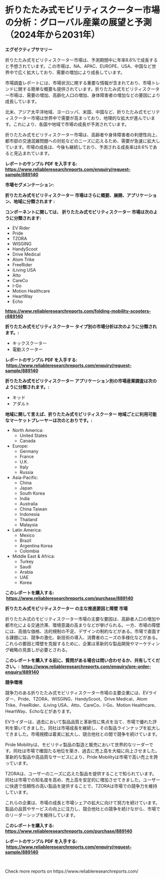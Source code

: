 <p><h1>折りたたみ式モビリティスクーター市場の分析：グローバル産業の展望と予測（2024年から2031年）</h1></p><p><strong>エグゼクティブサマリー</strong></p>
<p><p>折りたたみ式モビリティスクーター市場は、予測期間中に年率8.6%で成長すると予想されています。この市場は、NA、APAC、EUROPE、USA、中国など世界中で広く拡大しており、需要の増加により成長しています。 </p><p>市場調査レポートには、市場状況に関する重要な情報が含まれており、市場トレンドに関する簡単な概要も提供されています。折りたたみ式モビリティスクーター市場は、需要の増加、高齢化人口の増加、身体障害者の増加などの要因により成長しています。</p><p>北米、アジア太平洋地域、ヨーロッパ、米国、中国など、折りたたみ式モビリティスクーター市場は世界中で需要が高まっており、地理的な拡大が進んでいます。これにより、各国や地域で市場の成長が予測されています。</p><p>折りたたみ式モビリティスクーター市場は、高齢者や身体障害者の利便性向上、都市部の交通混雑問題への対処などのニーズに応えるため、需要が急速に拡大しています。市場の成長は、今後も継続しており、予測される成長率は8.6%であると見込まれています。</p></p>
<p><strong>レポートのサンプル PDF を入手する: <a href="https://www.reliableresearchreports.com/enquiry/request-sample/889140">https://www.reliableresearchreports.com/enquiry/request-sample/889140</a></strong></p>
<p><strong>市場セグメンテーション:</strong></p>
<p><strong> 折りたたみ式モビリティスクーター 市場はさらに概要、展開、アプリケーション、地域に分類されます :</strong></p>
<p><strong>コンポーネントに関しては、 折りたたみ式モビリティスクーター 市場は次のように分類されます: &nbsp;</strong></p>
<p><ul><li>EV Rider</li><li>Pride</li><li>TZORA</li><li>WISGING</li><li>HandyScoot</li><li>Drive Medical</li><li>Atom Trike</li><li>FreeRider</li><li>iLiving USA</li><li>Atto</li><li>CareCo</li><li>I-Go</li><li>Motion Healthcare</li><li>HeartWay</li><li>Echo</li></ul></p>
<p><strong><a href="https://www.reliableresearchreports.com/folding-mobility-scooters-r889140">https://www.reliableresearchreports.com/folding-mobility-scooters-r889140</a></strong></p>
<p><strong> 折りたたみ式モビリティスクーター タイプ別の市場分析は次のように分類されます。:</strong></p>
<p><ul><li>キックスクーター</li><li>電動スクーター</li></ul></p>
<p><strong>レポートのサンプル PDF を入手する: &nbsp;<a href="https://www.reliableresearchreports.com/enquiry/request-sample/889140">https://www.reliableresearchreports.com/enquiry/request-sample/889140</a></strong></p>
<p><strong> 折りたたみ式モビリティスクーター アプリケーション別の市場産業調査は次のように分類されます。:</strong></p>
<p><ul><li>キッド</li><li>アダルト</li></ul></p>
<p><strong>地域に関して言えば、折りたたみ式モビリティスクーター 地域ごとに利用可能なマーケットプレーヤーは次のとおりです。:</strong></p>
<p><ul>
    <li>
        North America:
        <ul>
            <li>United States</li>
            <li>Canada</li>
        </ul>
    </li>
    <li>
        Europe:
        <ul>
            <li>Germany</li>
            <li>France</li>
            <li>U.K.</li>
            <li>Italy</li>
            <li>Russia</li>
        </ul>
    </li>
    <li>
        Asia-Pacific:
        <ul>
            <li>China</li>
            <li>Japan</li>
            <li>South Korea</li>
            <li>India</li>
            <li>Australia</li>
            <li>China Taiwan</li>
            <li>Indonesia</li>
            <li>Thailand</li>
            <li>Malaysia</li>
        </ul>
    </li>
    <li>
        Latin America:
        <ul>
            <li>Mexico</li>
            <li>Brazil</li>
            <li>Argentina Korea</li>
            <li>Colombia</li>
        </ul>
    </li>
    <li>
        Middle East & Africa:
        <ul>
            <li>Turkey</li>
            <li>Saudi</li>
            <li>Arabia</li>
            <li>UAE</li>
            <li>Korea</li>
        </ul>
    </li>
    </ul></p>
<p><strong>このレポートを購入する: &nbsp;<a href="https://www.reliableresearchreports.com/purchase/889140">https://www.reliableresearchreports.com/purchase/889140</a></strong></p>
<p><strong>折りたたみ式モビリティスクーター の主な推進要因と障壁 市場</strong></p>
<p><p>折りたたみ式のモビリティスクーター市場の主要な要因は、高齢者人口の増加や都市化による交通渋滞、環境意識の高まりなどが挙げられる。一方、市場の障壁には、高価な価格、法的規制の不足、デザインの制約などがある。市場で直面する課題には、競争の激化、新技術の導入、消費者のニーズの多様化などがある。これらの要因と障壁を克服するために、企業は革新的な製品開発やマーケティング戦略の見直しが必要とされる。</p></p>
<p><strong>このレポートを購入する前に、質問がある場合は問い合わせるか、共有してください。:&nbsp; <a href="https://www.reliableresearchreports.com/enquiry/pre-order-enquiry/889140">https://www.reliableresearchreports.com/enquiry/pre-order-enquiry/889140</a></strong></p>
<p><strong>競争環境</strong></p>
<p><p>競争力のある折りたたみ式モビリティスクーター市場の主要企業には、EVライダー、Pride、TZORA、WISGING、HandyScoot、Drive Medical、Atom Trike、FreeRider、iLiving USA、Atto、CareCo、I-Go、Motion Healthcare、HeartWay、Echoなどがあります。</p><p>EVライダーは、過去において製品品質と革新性に焦点を当て、市場で優れた評判を築いてきました。同社は市場成長を継続し、その製品ラインナップを拡大してきました。市場規模は着実に拡大し、競合他社との間で競争を続けています。</p><p>Pride Mobilityは、モビリティ製品の製造と販売において世界的なリーダーです。同社は市場で確固たる地位を築き、過去に売上高を大幅に向上させました。革新的な製品や高品質なサービスにより、Pride Mobilityは市場で高い売上を誇っています。</p><p>TZORAは、ユーザーのニーズに応えた製品を提供することで知られています。同社は市場での知名度を高め、売上高を安定的に増加させてきました。ユーザーに快適で信頼性の高い製品を提供することで、TZORAは市場での競争力を維持しています。</p><p>これらの企業は、市場の成長と市場シェアの拡大に向けて努力を続けています。製品の品質やサービスの向上に注力し、競合他社との競争を続けながら、市場でのリーダーシップを維持しています。</p></p>
<p><strong>このレポートを購入する: &nbsp; <a href="https://www.reliableresearchreports.com/purchase/889140">https://www.reliableresearchreports.com/purchase/889140</a></strong></p>
<p><strong>レポートのサンプル PDF を入手する: &nbsp;<a href="https://www.reliableresearchreports.com/enquiry/request-sample/889140">https://www.reliableresearchreports.com/enquiry/request-sample/889140</a></strong><strong></strong></p>
<p>&nbsp;</p>
<p>Check more reports on https://www.reliableresearchreports.com/</p>